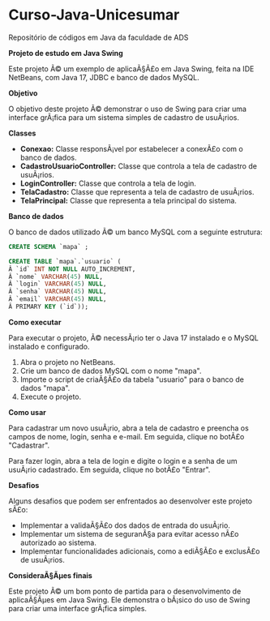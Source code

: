 # Curso-Java-Unicesumar
Repositório de códigos em Java da faculdade de ADS

**Projeto de estudo em Java Swing**

Este projeto Ã© um exemplo de aplicaÃ§Ã£o em Java Swing, feita na IDE NetBeans, com Java 17, JDBC e banco de dados MySQL.

**Objetivo**

O objetivo deste projeto Ã© demonstrar o uso de Swing para criar uma interface grÃ¡fica para um sistema simples de cadastro de usuÃ¡rios.

**Classes**

* **Conexao:** Classe responsÃ¡vel por estabelecer a conexÃ£o com o banco de dados.
* **CadastroUsuarioController:** Classe que controla a tela de cadastro de usuÃ¡rios.
* **LoginController:** Classe que controla a tela de login.
* **TelaCadastro:** Classe que representa a tela de cadastro de usuÃ¡rios.
* **TelaPrincipal:** Classe que representa a tela principal do sistema.

**Banco de dados**

O banco de dados utilizado Ã© um banco MySQL com a seguinte estrutura:

```sql
CREATE SCHEMA `mapa` ;

CREATE TABLE `mapa`.`usuario` (
Â `id` INT NOT NULL AUTO_INCREMENT,
Â `nome` VARCHAR(45) NULL,
Â `login` VARCHAR(45) NULL,
Â `senha` VARCHAR(45) NULL,
Â `email` VARCHAR(45) NULL,
Â PRIMARY KEY (`id`));
```

**Como executar**

Para executar o projeto, Ã© necessÃ¡rio ter o Java 17 instalado e o MySQL instalado e configurado.

1. Abra o projeto no NetBeans.
2. Crie um banco de dados MySQL com o nome "mapa".
3. Importe o script de criaÃ§Ã£o da tabela "usuario" para o banco de dados "mapa".
4. Execute o projeto.

**Como usar**

Para cadastrar um novo usuÃ¡rio, abra a tela de cadastro e preencha os campos de nome, login, senha e e-mail. Em seguida, clique no botÃ£o "Cadastrar".

Para fazer login, abra a tela de login e digite o login e a senha de um usuÃ¡rio cadastrado. Em seguida, clique no botÃ£o "Entrar".

**Desafios**

Alguns desafios que podem ser enfrentados ao desenvolver este projeto sÃ£o:

* Implementar a validaÃ§Ã£o dos dados de entrada do usuÃ¡rio.
* Implementar um sistema de seguranÃ§a para evitar acesso nÃ£o autorizado ao sistema.
* Implementar funcionalidades adicionais, como a ediÃ§Ã£o e exclusÃ£o de usuÃ¡rios.

**ConsideraÃ§Ãµes finais**

Este projeto Ã© um bom ponto de partida para o desenvolvimento de aplicaÃ§Ãµes em Java Swing. Ele demonstra o bÃ¡sico do uso de Swing para criar uma interface grÃ¡fica simples.
